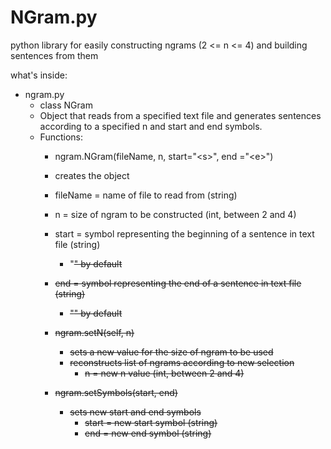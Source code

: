 NGram.py
========

python library for easily constructing ngrams (2 &lt;= n &lt;= 4) and building sentences from them

what's inside:
  * ngram.py
    * class NGram
    * Object that reads from a specified text file and generates sentences according to a specified n and start and end symbols.
    * Functions:
      *  ngram.NGram(fileName, n, start="&lt;s&gt;", end ="&lt;e&gt;")
        * creates the object
        * fileName = name of file to read from (string)
        * n = size of ngram to be constructed (int, between 2 and 4)
        * start = symbol representing the beginning of a sentence in text file (string)
          * "<s>" by default
        * end = symbol representing the end of a sentence in text file (string)
          * "<e>" by default
      
      * ngram.setN(self, n)
        * sets a new value for the size of ngram to be used
        * reconstructs list of ngrams according to new selection
          * n = new n value (int, between 2 and 4)

      * ngram.setSymbols(start, end)
        * sets new start and end symbols
          * start = new start symbol (string)
          * end = new end symbol (string)
          
